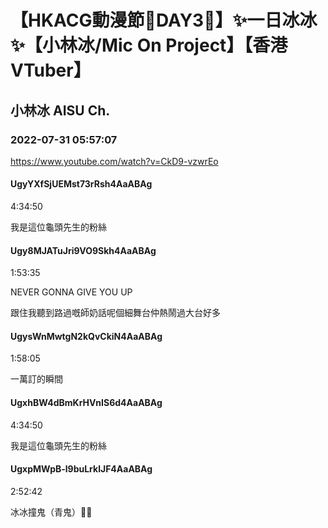 # 【HKACG動漫節🧊DAY3🧊】✨一日冰冰✨【小林冰/Mic On Project】【香港VTuber】

## 小林冰 AISU Ch. 

### 2022-07-31 05:57:07

https://www.youtube.com/watch?v=CkD9-vzwrEo

#### UgyYXfSjUEMst73rRsh4AaABAg

4:34:50 

我是這位龜頭先生的粉絲



#### Ugy8MJATuJri9VO9Skh4AaABAg

1:53:35

NEVER GONNA GIVE YOU UP

跟住我聽到路過嘅師奶話呢個細舞台仲熱鬧過大台好多



#### UgysWnMwtgN2kQvCkiN4AaABAg

1:58:05

一萬訂的瞬間



#### UgxhBW4dBmKrHVnIS6d4AaABAg

4:34:50 

我是這位龜頭先生的粉絲



#### UgxpMWpB-l9buLrklJF4AaABAg

2:52:42

冰冰撞鬼（青鬼）🤣🤣

